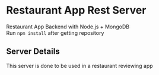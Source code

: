 # Restaurant App Rest Server

Restaurant App Backend with Node.js + MongoDB <br />
Run `npm install` after getting repository

## Server Details

This server is done to be used in a restaurant reviewing app
